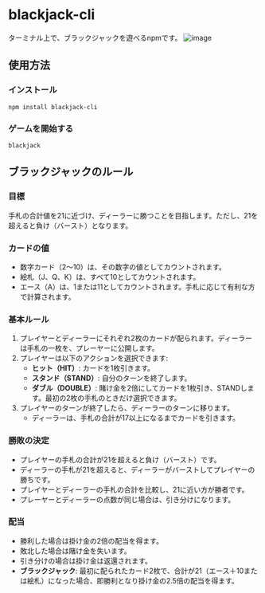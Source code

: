 # blackjack-cli

ターミナル上で、ブラックジャックを遊べるnpmです。
![image](https://github.com/user-attachments/assets/773d390a-943c-4a4a-a6af-116a78f43461)

## 使用方法

### インストール

`npm install blackjack-cli`

### ゲームを開始する

`blackjack`

## ブラックジャックのルール

### 目標

手札の合計値を21に近づけ、ディーラーに勝つことを目指します。ただし、21を超えると負け（バースト）となります。

### カードの値

- 数字カード（2〜10）は、その数字の値としてカウントされます。
- 絵札（J、Q、K）は、すべて10としてカウントされます。
- エース（A）は、1または11としてカウントされます。手札に応じて有利な方で計算されます。

### 基本ルール

1. プレイヤーとディーラーにそれぞれ2枚のカードが配られます。ディーラーは手札の一枚を、プレーヤーに公開します。
2. プレイヤーは以下のアクションを選択できます:
   - **ヒット（HIT）**: カードを1枚引きます。
   - **スタンド（STAND）**: 自分のターンを終了します。
   - **ダブル（DOUBLE）**: 賭け金を2倍にしてカードを1枚引き、STANDします。最初の2枚の手札のときだけ選択できます。
3. プレイヤーのターンが終了したら、ディーラーのターンに移ります。
   - ディーラーは、手札の合計が17以上になるまでカードを引きます。

### 勝敗の決定

- プレイヤーの手札の合計が21を超えると負け（バースト）です。
- ディーラーの手札が21を超えると、ディーラーがバーストしてプレイヤーの勝ちです。
- プレイヤーとディーラーの手札の合計を比較し、21に近い方が勝者です。
- プレーヤーとディーラーの点数が同じ場合は、引き分けになります。

### 配当

- 勝利した場合は掛け金の2倍の配当を得ます。
- 敗北した場合は賭け金を失います。
- 引き分けの場合は掛け金は返還されます。
- **ブラックジャック**: 最初に配られたカード2枚で、合計が21（エース＋10または絵札）になった場合、即勝利となり掛け金の2.5倍の配当を得ます。
